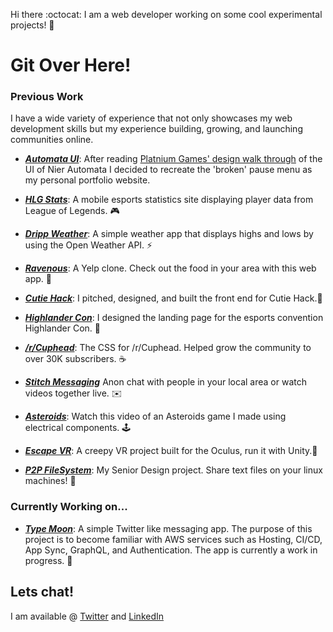 

Hi there :octocat: I am a web developer working on some cool experimental projects! 🚀

<!--
**cris178/cris178** is a ✨ _special_ ✨ repository because its `README.md` (this file) appears on your GitHub profile.

Here are some ideas to get you started:

- 🔭 I’m currently working on ...
- 🌱 I’m currently learning ...
- 👯 I’m looking to collaborate on ...
- 🤔 I’m looking for help with ...
- 💬 Ask me about ...
- 📫 How to reach me: ...
- 😄 Pronouns: ...
- ⚡ Fun fact: ...
-->
# Git Over Here! 

### Previous Work

I have a wide variety of experience that not only showcases my web development skills but my experience building, growing, and launching communities online.

- [***Automata UI***](https://cristianreyes.net/): After reading [Platnium Games' design walk through](https://www.platinumgames.com/official-blog/article/9624) of the UI of Nier Automata I decided to recreate the 'broken' pause menu as my personal portfolio website. 

- [***HLG Stats***](https://github.com/cris178/StatsApp): A mobile esports statistics site displaying player data from League of Legends. 🎮 

- [***Dripp Weather***](https://github.com/cris178/weatherapp): A simple weather app that displays highs and lows by using the Open Weather API. ⚡

-  [***Ravenous***](https://github.com/cris178/Ravenous): A Yelp clone. Check out the food in your area with this web app. 🍜

- [***Cutie Hack***](https://www.behance.net/gallery/68991005/Cutie-Hack): I pitched, designed, and built the front end for Cutie Hack.🍊           

- [***Highlander Con***](https://www.behance.net/gallery/98850669/Highlander-Con-Design): I designed the landing page for the esports convention Highlander Con. 🎽

- [***/r/Cuphead***](https://github.com/cris178/Cuphead): The CSS for /r/Cuphead. Helped grow the community to over 30K subscribers. ☕️ 

- [***Stitch Messaging***](https://github.com/jasonthejewell/CS180-Group-Stitch/tree/master/team-stitch) Anon chat with people in your local area or watch videos together live. ✉️


- [***Asteroids***](https://github.com/cris178/Asteroids): Watch this video of an Asteroids game I made using electrical components. 🕹 

- [***Escape VR***](https://github.com/cris178/EscapeVR): A creepy VR project built for the Oculus, run it with Unity.🔦 

- [***P2P FileSystem***](https://github.com/cris178/P2PFileSystem): My Senior Design project. Share text files on your linux machines! 📂 


### Currently Working on...

- [***Type Moon***](https://typemoon.app): A simple Twitter like messaging app. The purpose of this project is to become familiar with AWS services such as Hosting, CI/CD, App Sync, GraphQL, and Authentication. The app is currently a work in progress.  🌙


## Lets chat! 

I am available @ [Twitter](https://twitter.com/cris178) and [LinkedIn](https://www.linkedin.com/in/cristian-reyes/)
